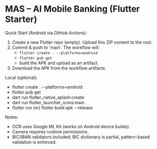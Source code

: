 MAS – AI Mobile Banking (Flutter Starter)
===============================================

Quick Start (Android via GitHub Actions):
1) Create a new Flutter repo (empty). Upload this ZIP content to the root.
2) Commit & push to 'main'. The workflow will:
   - `flutter create . --platforms=android`
   - `flutter pub get`
   - build the APK and upload as an artifact.
3) Download the APK from the workflow artifacts.

Local (optional):
- flutter create . --platforms=android
- flutter pub get
- dart run flutter_native_splash:create
- dart run flutter_launcher_icons:main
- flutter run (or) flutter build apk --release

Notes:
- OCR uses Google ML Kit (works on Android device builds).
- Camera requires runtime permissions.
- BIC/IBAN validators included; BIC dictionary is partial, pattern-based validation is enforced.
